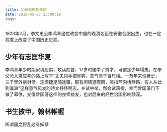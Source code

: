 ```yaml
---
title: 功罪盖棺犹未定
date: 2018-05-27 23:09:19
tags:
---
```

1823年2月，李文忠公李鸿章这位改变中国的晚清名臣在安徽合肥出生，也在一定程度上改变了中国历史进程。
## 少年有志匡华夏 ##
李鸿章年少时期家境殷实，攻读刻苦，17岁时便中了秀才，可谓是少年得志。在奉父命入京应考的路上写下“丈夫只手把吴钩，意气高于百尺楼。一万年来谁著史，三千里外欲封侯。定须捷足随途骥，那有闲情逐野鸥，笑指芦沟桥畔路，有人从此到瀛洲”这样意气风发的诗文抒怀明志。乡试中举，然会试落榜，幸而曾国藩门下做了幕僚，交得曾国藩这样的良师益友，也对后来的经世治国影响颇深。
## 书生披甲，翰林帷幄 ##
所谓国之将乱必有妖孽



